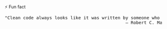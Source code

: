 ⚡ Fun fact  
<pre>
"Clean code always looks like it was written by someone who cares."  
                                              ― Robert C. Martin 
</pre>
